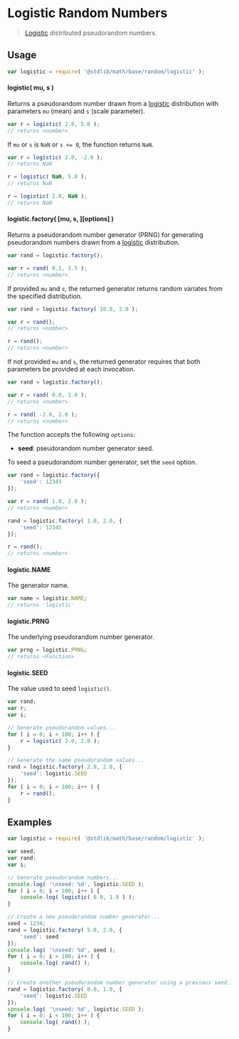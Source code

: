 # Logistic Random Numbers

> [Logistic][logistic] distributed pseudorandom numbers.


<!-- <usage> -->

## Usage

``` javascript
var logistic = require( '@stdlib/math/base/random/logistic' );
```

#### logistic( mu, s )

Returns a pseudorandom number drawn from a [logistic][logistic] distribution with parameters `mu` (mean) and `s` (scale parameter).

``` javascript
var r = logistic( 2.0, 5.0 );
// returns <number>
```

If `mu` or `s` is `NaN` or `s <= 0`, the function returns `NaN`.

``` javascript
var r = logistic( 2.0, -2.0 );
// returns NaN

r = logistic( NaN, 5.0 );
// returns NaN

r = logistic( 2.0, NaN );
// returns NaN
```

#### logistic.factory( \[mu, s, \]\[options\] )

Returns a pseudorandom number generator (PRNG) for generating pseudorandom numbers drawn from a [logistic][logistic] distribution.

``` javascript
var rand = logistic.factory();

var r = rand( 0.1, 1.5 );
// returns <number>
```

If provided `mu` and `s`, the returned generator returns random variates from the specified distribution.

``` javascript
var rand = logistic.factory( 10.0, 2.0 );

var r = rand();
// returns <number>

r = rand();
// returns <number>
```

If not provided `mu` and `s`, the returned generator requires that both parameters be provided at each invocation.

``` javascript
var rand = logistic.factory();

var r = rand( 0.0, 1.0 );
// returns <number>

r = rand( -2.0, 2.0 );
// returns <number>
```

The function accepts the following `options`:

* __seed__: pseudorandom number generator seed.

To seed a pseudorandom number generator, set the `seed` option.

``` javascript
var rand = logistic.factory({
    'seed': 12345
});

var r = rand( 1.0, 2.0 );
// returns <number>

rand = logistic.factory( 1.0, 2.0, {
    'seed': 12345
});

r = rand();
// returns <number>
```

#### logistic.NAME

The generator name.

``` javascript
var name = logistic.NAME;
// returns 'logistic'
```

#### logistic.PRNG

The underlying pseudorandom number generator.

``` javascript
var prng = logistic.PRNG;
// returns <Function>
```

#### logistic.SEED

The value used to seed `logistic()`.

``` javascript
var rand;
var r;
var i;

// Generate pseudorandom values...
for ( i = 0; i < 100; i++ ) {
    r = logistic( 2.0, 2.0 );
}

// Generate the same pseudorandom values...
rand = logistic.factory( 2.0, 2.0, {
    'seed': logistic.SEED
});
for ( i = 0; i < 100; i++ ) {
    r = rand();
}
```

<!-- </usage> -->


<!-- <examples> -->

## Examples

``` javascript
var logistic = require( '@stdlib/math/base/random/logistic' );

var seed;
var rand;
var i;

// Generate pseudorandom numbers...
console.log( '\nseed: %d', logistic.SEED );
for ( i = 0; i < 100; i++ ) {
    console.log( logistic( 0.0, 1.0 ) );
}

// Create a new pseudorandom number generator...
seed = 1234;
rand = logistic.factory( 5.0, 2.0, {
    'seed': seed
});
console.log( '\nseed: %d', seed );
for ( i = 0; i < 100; i++ ) {
    console.log( rand() );
}

// Create another pseudorandom number generator using a previous seed...
rand = logistic.factory( 0.0, 1.0, {
    'seed': logistic.SEED
});
console.log( '\nseed: %d', logistic.SEED );
for ( i = 0; i < 100; i++ ) {
    console.log( rand() );
}
```

<!-- </examples> -->


<!-- <links> -->

[logistic]: https://en.wikipedia.org/wiki/Logistic_distribution

<!-- </links> -->
